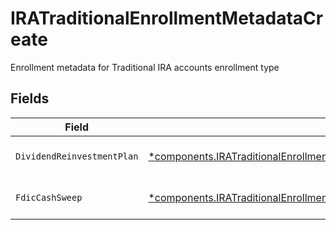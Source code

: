 # IRATraditionalEnrollmentMetadataCreate

Enrollment metadata for Traditional IRA accounts enrollment type


## Fields

| Field                                                                                                                                                                   | Type                                                                                                                                                                    | Required                                                                                                                                                                | Description                                                                                                                                                             | Example                                                                                                                                                                 |
| ----------------------------------------------------------------------------------------------------------------------------------------------------------------------- | ----------------------------------------------------------------------------------------------------------------------------------------------------------------------- | ----------------------------------------------------------------------------------------------------------------------------------------------------------------------- | ----------------------------------------------------------------------------------------------------------------------------------------------------------------------- | ----------------------------------------------------------------------------------------------------------------------------------------------------------------------- |
| `DividendReinvestmentPlan`                                                                                                                                              | [*components.IRATraditionalEnrollmentMetadataCreateDividendReinvestmentPlan](../../models/components/iratraditionalenrollmentmetadatacreatedividendreinvestmentplan.md) | :heavy_minus_sign:                                                                                                                                                      | Option to auto-enroll in Dividend Reinvestment; defaults to DIVIDEND_REINVESTMENT_ENROLL                                                                                | DIVIDEND_REINVESTMENT_ENROLL                                                                                                                                            |
| `FdicCashSweep`                                                                                                                                                         | [*components.IRATraditionalEnrollmentMetadataCreateFdicCashSweep](../../models/components/iratraditionalenrollmentmetadatacreatefdiccashsweep.md)                       | :heavy_minus_sign:                                                                                                                                                      | Option to auto-enroll in FDIC cash sweep; defaults to FDIC_CASH_SWEEP_ENROLL                                                                                            | FDIC_CASH_SWEEP_ENROLL                                                                                                                                                  |